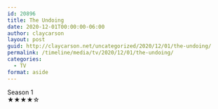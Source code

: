 ```yaml
---
id: 20896
title: The Undoing
date: 2020-12-01T00:00:00-06:00
author: claycarson
layout: post
guid: http://claycarson.net/uncategorized/2020/12/01/the-undoing/
permalink: /timeline/media/tv/2020/12/01/the-undoing/
categories:
  - TV
format: aside
---
```

<div class="media-details">Season 1</div>

<div class="media-creator"></div>

<div class="media-rating">★★★★☆</div>